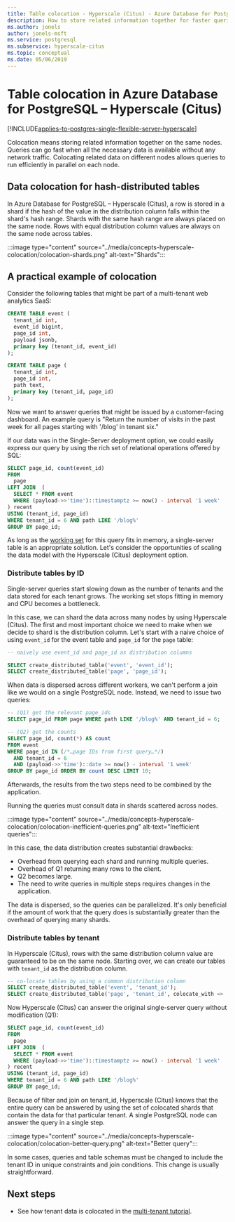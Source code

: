 ```yaml
---
title: Table colocation - Hyperscale (Citus) - Azure Database for PostgreSQL
description: How to store related information together for faster queries
ms.author: jonels
author: jonels-msft
ms.service: postgresql
ms.subservice: hyperscale-citus
ms.topic: conceptual
ms.date: 05/06/2019
---
```


# Table colocation in Azure Database for PostgreSQL – Hyperscale (Citus)

[!INCLUDE[applies-to-postgres-single-flexible-server-hyperscale](../includes/applies-to-postgresql-single-flexible-server-hyperscale.md)]

Colocation means storing related information together on the same nodes. Queries can go fast when all the necessary data is available without any network traffic. Colocating related data on different nodes allows queries to run efficiently in parallel on each node.

## Data colocation for hash-distributed tables

In Azure Database for PostgreSQL – Hyperscale (Citus), a row is stored in a shard if the hash of the value in the distribution column falls within the shard's hash range. Shards with the same hash range are always placed on the same node. Rows with equal distribution column values are always on the same node across tables.

:::image type="content" source="../media/concepts-hyperscale-colocation/colocation-shards.png" alt-text="Shards":::

## A practical example of colocation

Consider the following tables that might be part of a multi-tenant web
analytics SaaS:

```sql
CREATE TABLE event (
  tenant_id int,
  event_id bigint,
  page_id int,
  payload jsonb,
  primary key (tenant_id, event_id)
);

CREATE TABLE page (
  tenant_id int,
  page_id int,
  path text,
  primary key (tenant_id, page_id)
);
```

Now we want to answer queries that might be issued by a customer-facing
dashboard. An example query is "Return the number of visits in the past week for
all pages starting with '/blog' in tenant six."

If our data was in the Single-Server deployment option, we could easily express
our query by using the rich set of relational operations offered by SQL:

```sql
SELECT page_id, count(event_id)
FROM
  page
LEFT JOIN  (
  SELECT * FROM event
  WHERE (payload->>'time')::timestamptz >= now() - interval '1 week'
) recent
USING (tenant_id, page_id)
WHERE tenant_id = 6 AND path LIKE '/blog%'
GROUP BY page_id;
```

As long as the [working set](https://en.wikipedia.org/wiki/Working_set) for this query fits in memory, a single-server table is an appropriate solution. Let's consider the opportunities of scaling the data model with the Hyperscale (Citus) deployment option.

### Distribute tables by ID

Single-server queries start slowing down as the number of tenants and the data stored for each tenant grows. The working set stops fitting in memory and CPU becomes a bottleneck.

In this case, we can shard the data across many nodes by using Hyperscale (Citus). The
first and most important choice we need to make when we decide to shard is the
distribution column. Let's start with a naive choice of using `event_id` for
the event table and `page_id` for the `page` table:

```sql
-- naively use event_id and page_id as distribution columns

SELECT create_distributed_table('event', 'event_id');
SELECT create_distributed_table('page', 'page_id');
```

When data is dispersed across different workers, we can't perform a join like we would on a single PostgreSQL node. Instead, we need to issue two queries:

```sql
-- (Q1) get the relevant page_ids
SELECT page_id FROM page WHERE path LIKE '/blog%' AND tenant_id = 6;

-- (Q2) get the counts
SELECT page_id, count(*) AS count
FROM event
WHERE page_id IN (/*…page IDs from first query…*/)
  AND tenant_id = 6
  AND (payload->>'time')::date >= now() - interval '1 week'
GROUP BY page_id ORDER BY count DESC LIMIT 10;
```

Afterwards, the results from the two steps need to be combined by the
application.

Running the queries must consult data in shards scattered across nodes.

:::image type="content" source="../media/concepts-hyperscale-colocation/colocation-inefficient-queries.png" alt-text="Inefficient queries":::

In this case, the data distribution creates substantial drawbacks:

-   Overhead from querying each shard and running multiple queries.
-   Overhead of Q1 returning many rows to the client.
-   Q2 becomes large.
-   The need to write queries in multiple steps requires changes in the application.

The data is dispersed, so the queries can be parallelized. It's
only beneficial if the amount of work that the query does is substantially
greater than the overhead of querying many shards.

### Distribute tables by tenant

In Hyperscale (Citus), rows with the same distribution column value are guaranteed to
be on the same node. Starting over, we can create our tables with `tenant_id`
as the distribution column.

```sql
-- co-locate tables by using a common distribution column
SELECT create_distributed_table('event', 'tenant_id');
SELECT create_distributed_table('page', 'tenant_id', colocate_with => 'event');
```

Now Hyperscale (Citus) can answer the original single-server query without modification (Q1):

```sql
SELECT page_id, count(event_id)
FROM
  page
LEFT JOIN  (
  SELECT * FROM event
  WHERE (payload->>'time')::timestamptz >= now() - interval '1 week'
) recent
USING (tenant_id, page_id)
WHERE tenant_id = 6 AND path LIKE '/blog%'
GROUP BY page_id;
```

Because of filter and join on tenant_id, Hyperscale (Citus) knows that the entire
query can be answered by using the set of colocated shards that contain the data
for that particular tenant. A single PostgreSQL node can answer the query in
a single step.

:::image type="content" source="../media/concepts-hyperscale-colocation/colocation-better-query.png" alt-text="Better query":::

In some cases, queries and table schemas must be changed to include the tenant ID in unique constraints and join conditions. This change is usually straightforward.

## Next steps

- See how tenant data is colocated in the [multi-tenant tutorial](tutorial-design-database-multi-tenant.md).
